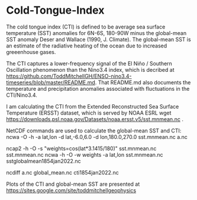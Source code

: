 # Cold-Tongue-Index

The cold tongue index (CTI) is defined to be average sea surface temperature (SST) anomalies for 6N-6S, 180-90W minus the global-mean SST anomaly Deser and Wallace (1990, J. Climate). The global-mean SST is an estimate of the radiative heating of the ocean due to increased greeenhouse gases.  

The CTI captures a lower-frequency signal of the El Niño / Southern Oscillation phenomenon than the Nino3.4 index, which is decribed at https://github.com/ToddMitchellGH/ENSO-nino3.4-timeseries/blob/master/README.md.  That README.md also documents the temperature and precipitation anomalies associated with fluctuations in the CTI/Nino3.4.

I am calculating the CTI from the Extended Reconstructed Sea Surface Temperature (ERSST) dataset, which is served by NOAA ESRL
wget https://downloads.psl.noaa.gov/Datasets/noaa.ersst.v5/sst.mnmean.nc .

NetCDF commands are used to calculate the global-mean SST and CTI: 
ncwa -O -h -a lat,lon -d lat,-6.0,6.0 -d lon,180.0,270.0 sst.mnmean.nc a.nc

ncap2 -h -O -s "weights=cos(lat*3.1415/180)" sst.mnmean.nc sst.mnmean.nc
ncwa -h -O -w weights -a lat,lon sst.mnmean.nc sstglobalmean1854jan2022.nc

ncdiff a.nc global_mean.nc cti1854jan2022.nc

Plots of the CTI and global-mean SST are presented at https://sites.google.com/site/toddmitchellgeophysics
